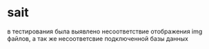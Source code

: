 # sait
в тестирования была выявлено несоответствие отображения img файлов,
а так же несоответсвие подключенной базы данных
